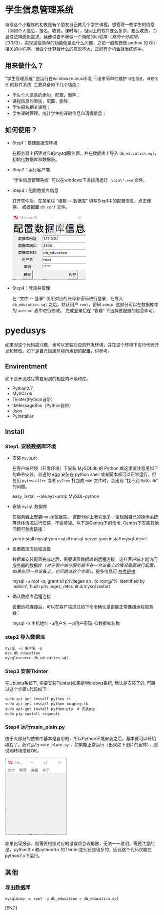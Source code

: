 学生信息管理系统
========================

   编写这个小程序的初衷是有个朋友自己教几个学生课程，想管理一些学生的信息（例如个人信息，报名，收费，课时等），但网上的软件要么复杂，要么收费，而且没法特质化需求。我便说要不我做一个简陋的小程序（*真的十分简陋，23333*），实现这些简单的功能倒是没什么问题，之前一直想做做 python 的 GUI 相关的小程序，当做个计算器什么的意思不大，正好有个机会就当练练手。

用来做什么？
-------

  “学生管理系统” 是运行在windows/Linux环境 下用来简单的维护 `学生信息`，`课程信息` 的软件系统, 主要具备如下几个功能：
    
* 学生个人信息的添加，配置，删除；
* 课程信息的添加，配置，删除；
* 学生报名相关课程；
* 学生课时管理，统计学生的课时信息和请假信息；


如何使用？
-------
* Step1：搭建数据库环境
     
    在服务器上搭建对应的mysql服务器，并在数据库上导入 `db_education.sql`，初始化数据库和数据表。
	
* Step2：运行客户端

    “学生信息管理系统” 可以在windows下直接用运行 `.\bin\*.exe` 文件。

* Step3：配置数据库信息

    打开软件后，在菜单栏 “编辑 -- 数据库” 填写Step1中的配置信息，点击保存。 或者配置 `db.conf` 文件。

	![图片：配置数据库](resource/配置数据库.png)

* Step4：登录并管理

    在 “文件 -- 登录” 使用对应的账号和密码进行登录，在导入 `db_education.sql` 之后，默认用户 `root`，密码 `admin`. 这部分可以在数据库中的 `account` 表中进行修改。
    完成登录后在 “管理” 下选择要配置的信息即可。



pyedusys
============
  如果对这个代码感兴趣，也可以安装对应的开发环境，并在这个环境下进行代码开发和修改。如下是自己搭建环境所用到的配置，供参考。

Envirentment
------------

  如下是开发过程需要用到的相应的环境和库。 

-  Python2.7
-  MySQLdb
-  Tkinter(Python自带）
-  tkMessageBox（Python自带）
-  Json
-  PyInstaller

Install
-----------------

### Step1. 安装数据库环境

* 安装 `MySQLdb`

  在客户端环境（开发环境）下安装 MySQLdb 的 Python 库这里要注意用如下的命令安装，普通的 egg 安装在 python shell 或者脚本都可以正常运行。但在用 `pyinstaller` 或者 `py2exe` 打包成 exe 文件时，会出现 “找不到 `MySQLdb`” 的问题。


    easy_install --always-unzip MySQL-python

* 安装 `mysql` 数据库

  在服务器上安装mysql数据库。 这部分网上教程很多，请根据自己的操作系统等具体情况进行安装，不做赘述。以下是Centos下的命令, Centos下安装其他问题可[参考链接](http://www.cnblogs.com/starof/p/4680083.html)：

    yum install mysql
    yum install mysql-server
    yum install mysql-devel
    
* 设置数据库远程连接

  数据库安装配置完成之后，需要设置数据库的远程连接，这样客户端才能访问服务器的数据库（*对于客户端与服务器不在一台设备上的情况需要进行配置，如果在同一台设备上，也可跳过这个步骤*）。更多信息可 [参考链接](https://blog.csdn.net/ithomer/article/details/6976148)

	mysql -u root -p;
	grant all privileges on *.* to root@'%' identified by 'admin';
	flush privileges;
	/etc/init.d/mysql restart

* 确认数据库远程连接

  设置远程连接后，可以在客户端通过如下命令确认是否能正常连接远程服务器：

    mysql -h 主机地址 -u用户名 －p用户密码 -D数据库名称
    
### step2 导入数据库

	mysql -u 用户名 -p
    use db_education
    mysql>source db_education.sql

### Step3 安装Tkinter
  在Ubuntu系统下, 需要安装Tkinter(如果是Windows系统, 默认是安装了的, 可跳过这个步骤).代码如下:
  
    sudo apt-get install python-tk
    sudo apt-get install python-imaging-tk
    sudo apt-get install python-pip  # 安装pip
    sudo pip install requests

### Step4 运行main_plain.py

  由于大部分的依赖库基本是自带的，所以Python环境安装之后，基本就可以开始编程了。此时运行 `main_plain.py` ，如果能正常运行（出现如下图片的窗体），则说明环境搭建OK。

  ![图片：主窗体](resource/主窗体.png)

  如果出现报错，则需要根据对应的错误信息去排除，无法一一说明。需要注意的是，python2.x 和python3.x 的Tkinter差别还是很多的，因此这个代码仅能在python2.x下运行。

## 其他
### 导出数据库
	
    mysqldump -u root -p db_education > db_education.sql
[END]
